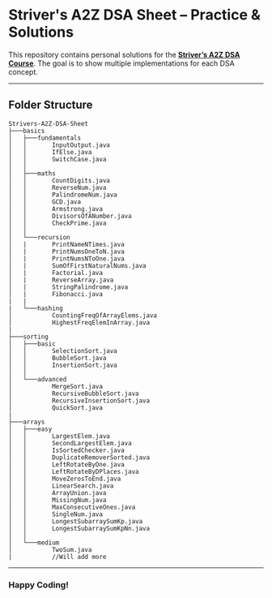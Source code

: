 # Striver's A2Z DSA Sheet – Practice & Solutions

This repository contains personal solutions for the **[Striver’s A2Z DSA Course](https://takeuforward.org/strivers-a2z-dsa-course/strivers-a2z-dsa-course-sheet-2/)**. The goal is to show multiple implementations for each DSA concept.

---

## Folder Structure
```
Strivers-A2Z-DSA-Sheet
├───basics
│   ├───fundamentals
│   │       InputOutput.java
│   │       IfElse.java
│   │       SwitchCase.java
│   │
│   ├───maths
│   │       CountDigits.java
│   │       ReverseNum.java
│   │       PalindromeNum.java
│   │       GCD.java
│   │       Armstrong.java
│   │       DivisorsOfANumber.java
│   │       CheckPrime.java
│   │
│   └───recursion
│   |       PrintNameNTimes.java
│   |       PrintNumsOneToN.java
│   |       PrintNumsNToOne.java
│   |       SumOfFirstNaturalNums.java
│   |       Factorial.java
│   |       ReverseArray.java
│   |       StringPalindrome.java
│   |       Fibonacci.java
|   |
|   └───hashing
│           CountingFreqOfArrayElems.java
│           HighestFreqElemInArray.java
|
├───sorting
│   ├───basic
│   │       SelectionSort.java
│   │       BubbleSort.java
│   │       InsertionSort.java
│   │
│   └───advanced
│           MergeSort.java
│           RecursiveBubbleSort.java
│           RecursiveInsertionSort.java
│           QuickSort.java
|
├───arrays
│   ├───easy
│   │       LargestElem.java
│   │       SecondLargestElem.java
│   │       IsSortedChecker.java
│   │       DuplicateRemoverSorted.java
│   │       LeftRotateByOne.java
│   │       LeftRotateByDPlaces.java
│   │       MoveZerosToEnd.java
│   │       LinearSearch.java
│   │       ArrayUnion.java
│   │       MissingNum.java
│   │       MaxConsecutiveOnes.java
│   │       SingleNum.java
│   │       LongestSubarraySumKp.java
│   │       LongestSubarraySumKpNn.java
│   │
│   └───medium
│           TwoSum.java
|           //Will add more
```



---

### Happy Coding!
